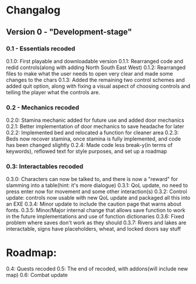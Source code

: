 # Changalog
## Version 0 - "Development-stage"
### 0.1 - Essentials recoded
0.1.0: First playable and downloadable version
0.1.1: Rearranged code and redid controls(along with adding North South East West)
0.1.2: Rearranged files to make what the user needs to open very clear and made some changes to the chars
0.1.3: Added the remaining two control schemes and added quit option, along with fixing a visual aspect of choosing controls and telling the player what the controls are.

### 0.2 - Mechanics recoded
0.2.0: Stamina mechanic added for future use and added door mechanics
0.2.1: Better implementation of door mechanics to save headache for later
0.2.2: Implemented bed and relocated a function for cleaner area
0.2.3: Beds now recover stamina, once stamina is fully implemented, and code has been changed slightly
0.2.4: Made code less break-y(in terms of keywords), reflowed text for style purposes, and set up a roadmap

### 0.3: Interactables recoded
0.3.0: Characters can now be talked to, and there is now a "reward" for slamming into a table(hint: it's more dialogue)
0.3.1: QoL update, no need to press enter now for movement and some other interaction(s)
0.3.2: Control update: controls now usable with new QoL update and packaged all this into an EXE
0.3.4: Minor update to include the caution page that warns about fonts.
0.3.5: Minor/Major internal change that allows save function to work in the future implementations and use of function dictionaries
0.3.6: Fixed problem where saves don't work as they should
0.3.7: Rivers and lakes are interactable, signs have placeholders, wheat, and locked doors say stuff

# Roadmap:
0.4: Quests recoded
0.5: The end of recoded, with addons(will include new map)
0.6: Combat update